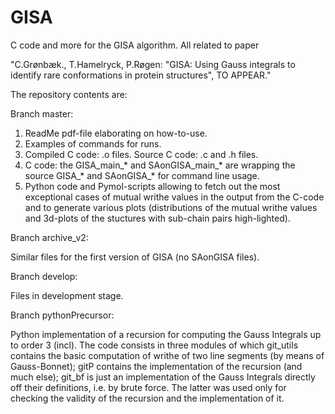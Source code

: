 # GISA
C code and more for the GISA algorithm. All related to paper

"C.Grønbæk., T.Hamelryck, P.Røgen: "GISA: Using Gauss integrals to identify rare conformations in protein structures", TO APPEAR."

The repository contents are:

Branch master:
1. ReadMe pdf-file elaborating on how-to-use.
2. Examples of commands for runs.
3. Compiled C code: .o files. Source C code: .c and .h files.
4. C code: the GISA_main_* and SAonGISA_main_* are wrapping the source GISA_* and SAonGISA_* for command line usage.
5. Python code and Pymol-scripts allowing to fetch out the most exceptional cases of mutual writhe values in the output from the C-code and to generate various plots (distributions of the mutual writhe values and 3d-plots of the stuctures with sub-chain pairs high-lighted).

Branch archive_v2:

Similar files for the first version of GISA (no SAonGISA files).

Branch develop:

Files in development stage.

Branch pythonPrecursor:

Python implementation of a recursion for computing the Gauss Integrals up to order 3 (incl). The code consists in three modules of which git_utils contains the basic computation of writhe of two line segments (by means of Gauss-Bonnet); gitP contains the implementation of the recursion (and much else); git_bf is just an implementation of the Gauss Integrals directly off their definitions, i.e. by brute force. The latter was used only for checking the validity of the recursion and the implementation of it. 
